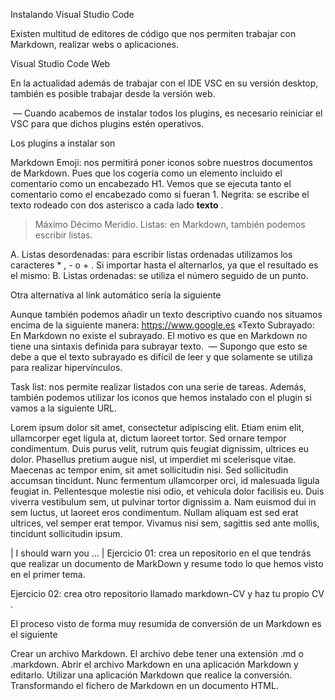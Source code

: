 
Instalando Visual Studio Code

Existen multitud de editores de código que nos permiten trabajar con Markdown, realizar webs o aplicaciones.

Visual Studio Code Web

En la actualidad además de trabajar con el IDE VSC en su versión desktop, también es posible trabajar desde la versión web.


 ️ — Cuando acabemos de instalar todos los plugins, es necesario reiniciar el VSC para que dichos plugins estén operativos.

Los plugins a instalar son

Markdown Emoji: nos permitirá poner iconos sobre nuestros documentos de Markdown.
Pues que los cogería como un elemento incluido el comentario como un encabezado H1.
Vemos que se ejecuta tanto el comentario como el encabezado como si fueran 1.
Negrita: se escribe el texto rodeado con dos asterisco a cada lado **texto** .


> Máximo Décimo Meridio.
Listas: en Markdown, también podemos escribir listas.

A. Listas desordenadas: para escribir listas ordenadas utilizamos los caracteres * , - o + . Si importar hasta el alternarlos, ya que el resultado es el mismo:
B. Listas ordenadas: se utiliza el número seguido de un punto.

Otra alternativa al link automático sería la siguiente

Aunque también podemos añadir un texto descriptivo cuando nos situamos encima de la siguiente manera: https://www.google.es «Texto
Subrayado: En Markdown no existe el subrayado. El motivo es que en Markdown no tiene una sintaxis definida para subrayar texto.
 ️ — Supongo que esto se debe a que el texto subrayado es difícil de leer y que solamente se utiliza para realizar hipervínculos.

Task list: nos permite realizar listados con una serie de tareas. Además, también podemos utilizar los iconos que hemos instalado con el plugin si vamos a la siguiente URL.


Lorem ipsum dolor sit amet, consectetur adipiscing elit. Etiam enim elit, ullamcorper eget ligula at, dictum laoreet tortor. Sed ornare tempor condimentum. Duis purus velit, rutrum quis feugiat dignissim, ultrices eu dolor. Phasellus pretium augue nisl, ut imperdiet mi scelerisque vitae. Maecenas ac tempor enim, sit amet sollicitudin nisi. Sed sollicitudin accumsan tincidunt. Nunc fermentum ullamcorper orci, id malesuada ligula feugiat in. Pellentesque molestie nisi odio, et vehicula dolor facilisis eu. Duis viverra vestibulum sem, ut pulvinar tortor dignissim a. Nam euismod dui in sem luctus, ut laoreet eros condimentum. Nullam aliquam est sed erat ultrices, vel semper erat tempor. Vivamus nisi sem, sagittis sed ante mollis, tincidunt sollicitudin ipsum.

| I should warn you ... |
Ejercicio 01: crea un repositorio en el que tendrás que realizar un documento de MarkDown y resume todo lo que hemos visto en el primer tema.

Ejercicio 02: crea otro repositorio llamado markdown-CV y haz tu propio CV .

El proceso visto de forma muy resumida de conversión de un Markdown es el siguiente

Crear un archivo Markdown. El archivo debe tener una extensión .md o .markdown.
Abrir el archivo Markdown en una aplicación Markdown y editarlo.
Utilizar una aplicación Markdown que realice la conversión. Transformando el fichero de Markdown en un documento HTML.
